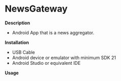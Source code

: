 # NewsGateway

<b>Description</b>
- Android App that is a news aggregator.

<b>Installation</b>
- USB Cable
- Android device or emulator with minimum SDK 21
- Android Studio or equivalent IDE

<b>Usage</b>

